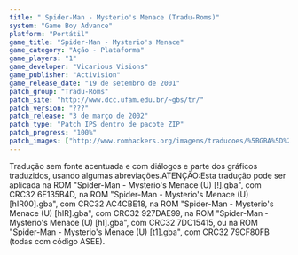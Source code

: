```yaml
---
title: " Spider-Man - Mysterio's Menace (Tradu-Roms)"
system: "Game Boy Advance"
platform: "Portátil"
game_title: "Spider-Man - Mysterio's Menace"
game_category: "Ação - Plataforma"
game_players: "1"
game_developer: "Vicarious Visions"
game_publisher: "Activision"
game_release_date: "19 de setembro de 2001"
patch_group: "Tradu-Roms"
patch_site: "http://www.dcc.ufam.edu.br/~gbs/tr/"
patch_version: "???"
patch_release: "3 de março de 2002"
patch_type: "Patch IPS dentro de pacote ZIP"
patch_progress: "100%"
patch_images: ["http://www.romhackers.org/imagens/traducoes/%5BGBA%5D%20Spider-Man%20-%20Mysterio's%20Menace%20-%20Tradu-Roms%20-%201.png","http://www.romhackers.org/imagens/traducoes/%5BGBA%5D%20Spider-Man%20-%20Mysterio's%20Menace%20-%20Tradu-Roms%20-%202.png","http://www.romhackers.org/imagens/traducoes/%5BGBA%5D%20Spider-Man%20-%20Mysterio's%20Menace%20-%20Tradu-Roms%20-%203.png"]
---
```

Tradução sem fonte acentuada e com diálogos e parte dos gráficos traduzidos, usando algumas abreviações.ATENÇÃO:Esta tradução pode ser aplicada na ROM "Spider-Man - Mysterio's Menace (U) [!].gba", com CRC32 6E135B4D, na ROM "Spider-Man - Mysterio's Menace (U) [hIR00].gba", com CRC32 AC4CBE18, na ROM "Spider-Man - Mysterio's Menace (U) [hIR].gba", com CRC32 927DAE99, na ROM "Spider-Man - Mysterio's Menace (U) [hI].gba", com CRC32 7DC15415, ou na ROM "Spider-Man - Mysterio's Menace (U) [t1].gba", com CRC32 79CF80FB (todas com código ASEE).